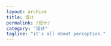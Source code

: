 ```yaml
---
layout: archive
title: 设计
permalink: /设计/
category: "设计"
tagline: "it's all about perception."
---
```

